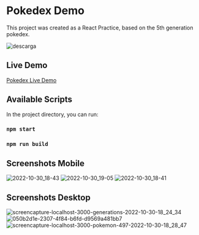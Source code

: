 # Pokedex Demo

This project was created as a React Practice, based on the 5th generation pokedex.

![descarga](https://user-images.githubusercontent.com/30057827/198908593-2104aaf9-e206-4e1a-860c-b50afd97ab4f.jpeg)

## Live Demo
[Pokedex Live Demo](https://darkmyes.github.io/pokedex-demo/)

## Available Scripts

In the project directory, you can run:

### `npm start`

### `npm run build`

## Screenshots Mobile

![2022-10-30_18-43](https://user-images.githubusercontent.com/30057827/198908475-1e35abda-0b5b-48f5-a9a7-34e1491309c4.png)
![2022-10-30_19-05](https://user-images.githubusercontent.com/30057827/198908587-f0c4a01c-0785-416a-b8f5-d9ccf7f79a2e.png)
![2022-10-30_18-41](https://user-images.githubusercontent.com/30057827/198908494-04e756f2-1f25-4f2d-9042-c4c11871a546.png)

## Screenshots Desktop

![screencapture-localhost-3000-generations-2022-10-30-18_24_34](https://user-images.githubusercontent.com/30057827/198908500-cb28dbe9-b3ba-4d2c-aa25-8353b30609eb.png)
![050b2d1e-2307-4f84-b6fd-d9569a481bb7](https://user-images.githubusercontent.com/30057827/198908511-8abf2bda-47bd-4932-9333-630499624558.png)
![screencapture-localhost-3000-pokemon-497-2022-10-30-18_28_47](https://user-images.githubusercontent.com/30057827/198908518-5f08acfb-8fe3-40ad-8bd9-3d92bbff8158.png)
